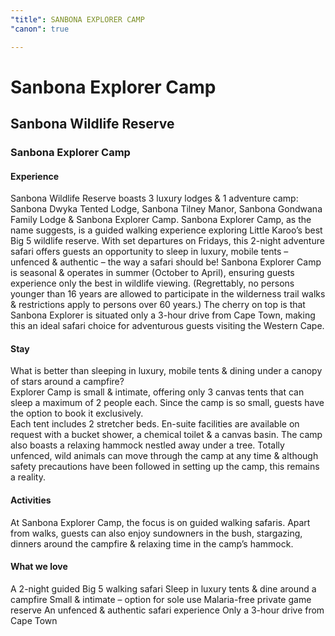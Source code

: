 ```yaml
---
"title": SANBONA EXPLORER CAMP
"canon": true

---
```


# Sanbona Explorer Camp
## Sanbona Wildlife Reserve
### Sanbona Explorer Camp

#### Experience
Sanbona Wildlife Reserve boasts 3 luxury lodges &amp; 1 adventure camp:  Sanbona Dwyka Tented Lodge, Sanbona Tilney Manor, Sanbona Gondwana Family Lodge &amp; Sanbona Explorer Camp.
Sanbona Explorer Camp, as the name suggests, is a guided walking experience exploring Little Karoo’s best Big 5 wildlife reserve.
With set departures on Fridays, this 2-night adventure safari offers guests an opportunity to sleep in luxury, mobile tents – unfenced &amp; authentic – the way a safari should be!
Sanbona Explorer Camp is seasonal &amp; operates in summer (October to April), ensuring guests experience only the best in wildlife viewing.  (Regrettably, no persons younger than 16 years are allowed to participate in the wilderness trail walks &amp; restrictions apply to persons over 60 years.)
The cherry on top is that Sanbona Explorer is situated only a 3-hour drive from Cape Town, making this an ideal safari choice for adventurous guests visiting the Western Cape.

#### Stay
What is better than sleeping in luxury, mobile tents &amp; dining under a canopy of stars around a campfire?  
Explorer Camp is small &amp; intimate, offering only 3 canvas tents that can sleep a maximum of 2 people each.  Since the camp is so small, guests have the option to book it exclusively.   
Each tent includes 2 stretcher beds.  En-suite facilities are available on request with a bucket shower, a chemical toilet &amp; a canvas basin.  The camp also boasts a relaxing hammock nestled away under a tree.
Totally unfenced, wild animals can move through the camp at any time &amp; although safety precautions have been followed in setting up the camp, this remains a reality.

#### Activities
At Sanbona Explorer Camp, the focus is on guided walking safaris.  Apart from walks, guests can also enjoy sundowners in the bush, stargazing, dinners around the campfire &amp; relaxing time in the camp’s hammock.


#### What we love
A 2-night guided Big 5 walking safari
Sleep in luxury tents &amp; dine around a campfire
Small &amp; intimate – option for sole use
Malaria-free private game reserve
An unfenced &amp; authentic safari experience
Only a 3-hour drive from Cape Town